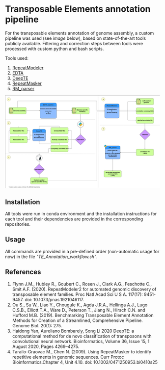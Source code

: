 # Transposable Elements annotation pipeline

For the transposable elements annotation of genome assembly, a custom pipeline was used (see *image* below), based on state-of-the-art tools publicly available. Filtering and correction steps between tools were processed with custom python and bash scripts.

Tools used:

1. [RepeatModeler](https://github.com/Dfam-consortium/RepeatModeler)
2. [EDTA](https://github.com/oushujun/EDTA)
3. [DeepTE](https://github.com/LiLabAtVT/DeepTE)
4. [RepeatMasker](http://www.repeatmasker.org)
5. [RM_parser](https://github.com/ckitsoulis/Pterois-miles-Genome/blob/main/TE_annotation/RM_parser.py)


![TE_diagram](https://github.com/ckitsoulis/Pterois-miles-Genome/blob/main/TE_annotation/TE_diagram.png)

## Installation
All tools were run in conda environment and the installation instructions for each tool and their dependencies are provided in the corresponding repositories.

## Usage
All commands are provided in a pre-defined order (non-automatic usage for now) in the file *"TE_Annotation_workflow.sh"*.

## References
1. Flynn J.M., Hubley R., Goubert C., Rosen J., Clark A.G., Feschotte C., Smit A.F. (2020). RepeatModeler2 for automated genomic discovery of transposable element families. Proc Natl Acad Sci U S A. 117(17): 9451-9457. doi: 10.1073/pnas.1921046117.
2. Ou S., Su W., Liao Y., Chougule K., Agda J.R.A., Hellinga A.J., Lugo C.S.B., Elliott T.A., Ware D., Peterson T., Jiang N., Hirsch C.N. and Hufford M.B. (2019). Benchmarking Transposable Element Annotation Methods for Creation of a Streamlined, Comprehensive Pipeline. Genome Biol. 20(1): 275.
3. Haidong Yan, Aureliano Bombarely, Song Li 2020 DeepTE: a computational method for de novo classification of transposons with convolutional neural network. Bioinformatics, Volume 36, Issue 15, 1 August 2020, Pages 4269–4275.
4. Tarailo-Graovac M., Chen N. (2009). Using RepeatMasker to identify repetitive elements in genomic sequences. Curr Protoc Bioinformatics.Chapter 4, Unit 4.10. doi: 10.1002/0471250953.bi0410s25
